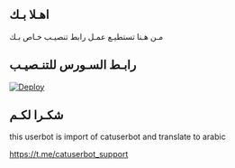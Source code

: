 ## اهـلا بـك
مـن هـنا تستطيـع عمـل رابط تنصيـب خـاص بـك

## رابـط السـورس للتنـصيـب

[![Deploy](https://www.herokucdn.com/deploy/button.svg)](https://heroku.com/deploy?template=https://github.com/SaifF7l/pack)

## شكـرا لكـم 


this userbot is import of catuserbot and translate to arabic

https://t.me/catuserbot_support
